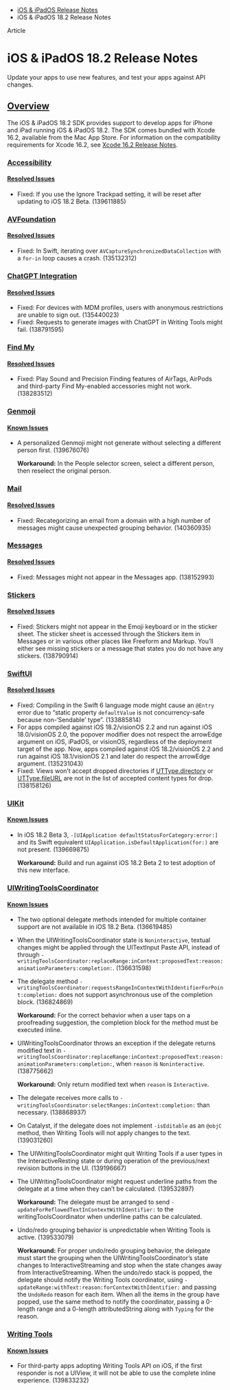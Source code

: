 - [iOS & iPadOS Release Notes](https://developer.apple.com/documentation/ios-ipados-release-notes)
- iOS & iPadOS 18.2 Release Notes

Article

# iOS & iPadOS 18.2 Release Notes

Update your apps to use new features, and test your apps against API changes.

## [Overview](https://developer.apple.com/documentation/ios-ipados-release-notes/ios-ipados-18_2-release-notes#Overview)

The iOS & iPadOS 18.2 SDK provides support to develop apps for iPhone and iPad running iOS & iPadOS 18.2. The SDK comes bundled with Xcode 16.2, available from the Mac App Store. For information on the compatibility requirements for Xcode 16.2, see [Xcode 16.2 Release Notes](https://developer.apple.com/documentation/Xcode-Release-Notes/xcode-16_2-release-notes).

### [Accessibility](https://developer.apple.com/documentation/ios-ipados-release-notes/ios-ipados-18_2-release-notes#Accessibility)

#### [Resolved Issues](https://developer.apple.com/documentation/ios-ipados-release-notes/ios-ipados-18_2-release-notes#Resolved-Issues)

- Fixed: If you use the Ignore Trackpad setting, it will be reset after updating to iOS 18.2 Beta. (139611885)

### [AVFoundation](https://developer.apple.com/documentation/ios-ipados-release-notes/ios-ipados-18_2-release-notes#AVFoundation)

#### [Resolved Issues](https://developer.apple.com/documentation/ios-ipados-release-notes/ios-ipados-18_2-release-notes#Resolved-Issues)

- Fixed: In Swift, iterating over `AVCaptureSynchronizedDataCollection` with a `for-in` loop causes a crash. (135132312)

### [ChatGPT Integration](https://developer.apple.com/documentation/ios-ipados-release-notes/ios-ipados-18_2-release-notes#ChatGPT-Integration)

#### [Resolved Issues](https://developer.apple.com/documentation/ios-ipados-release-notes/ios-ipados-18_2-release-notes#Resolved-Issues)

- Fixed: For devices with MDM profiles, users with anonymous restrictions are unable to sign out. (135440023)
- Fixed: Requests to generate images with ChatGPT in Writing Tools might fail. (138791595)

### [Find My](https://developer.apple.com/documentation/ios-ipados-release-notes/ios-ipados-18_2-release-notes#Find-My)

#### [Resolved Issues](https://developer.apple.com/documentation/ios-ipados-release-notes/ios-ipados-18_2-release-notes#Resolved-Issues)

- Fixed: Play Sound and Precision Finding features of AirTags, AirPods and third-party Find My-enabled accessories might not work. (138283512)

### [Genmoji](https://developer.apple.com/documentation/ios-ipados-release-notes/ios-ipados-18_2-release-notes#Genmoji)

#### [Known Issues](https://developer.apple.com/documentation/ios-ipados-release-notes/ios-ipados-18_2-release-notes#Known-Issues)

- A personalized Genmoji might not generate without selecting a different person first. (139676076)

  **Workaround:** In the People selector screen, select a different person, then reselect the original person.

### [Mail](https://developer.apple.com/documentation/ios-ipados-release-notes/ios-ipados-18_2-release-notes#Mail)

#### [Resolved Issues](https://developer.apple.com/documentation/ios-ipados-release-notes/ios-ipados-18_2-release-notes#Resolved-Issues)

- Fixed: Recategorizing an email from a domain with a high number of messages might cause unexpected grouping behavior. (140360935)

### [Messages](https://developer.apple.com/documentation/ios-ipados-release-notes/ios-ipados-18_2-release-notes#Messages)

#### [Resolved Issues](https://developer.apple.com/documentation/ios-ipados-release-notes/ios-ipados-18_2-release-notes#Resolved-Issues)

- Fixed: Messages might not appear in the Messages app. (138152993)

### [Stickers](https://developer.apple.com/documentation/ios-ipados-release-notes/ios-ipados-18_2-release-notes#Stickers)

#### [Resolved Issues](https://developer.apple.com/documentation/ios-ipados-release-notes/ios-ipados-18_2-release-notes#Resolved-Issues)

- Fixed: Stickers might not appear in the Emoji keyboard or in the sticker sheet. The sticker sheet is accessed through the Stickers item in Messages or in various other places like Freeform and Markup. You’ll either see missing stickers or a message that states you do not have any stickers. (138790914)

### [SwiftUI](https://developer.apple.com/documentation/ios-ipados-release-notes/ios-ipados-18_2-release-notes#SwiftUI)

#### [Resolved Issues](https://developer.apple.com/documentation/ios-ipados-release-notes/ios-ipados-18_2-release-notes#Resolved-Issues)

- Fixed: Compiling in the Swift 6 language mode might cause an `@Entry` error due to “static property `defaultValue` is not concurrency-safe because non-‘Sendable’ type”. (133885814)
- For apps compiled against iOS 18.2/visionOS 2.2 and run against iOS 18.0/visionOS 2.0, the popover modifier does not respect the arrowEdge argument on iOS, iPadOS, or visionOS, regardless of the deployment target of the app. Now, apps compiled against iOS 18.2/visionOS 2.2 and run against iOS 18.1/visionOS 2.1 and later do respect the arrowEdge argument. (135231043)
- Fixed: Views won’t accept dropped directories if [UTType.directory](https://developer.apple.com/documentation/uniformtypeidentifiers/uttype-swift.struct/directory) or [UTType.fileURL](https://developer.apple.com/documentation/uniformtypeidentifiers/uttype-swift.struct/fileurl) are not in the list of accepted content types for drop. (138158126)

### [UIKit](https://developer.apple.com/documentation/ios-ipados-release-notes/ios-ipados-18_2-release-notes#UIKit)

#### [Known Issues](https://developer.apple.com/documentation/ios-ipados-release-notes/ios-ipados-18_2-release-notes#Known-Issues)

- In iOS 18.2 Beta 3, `-[UIApplication defaultStatusForCategory:error:]` and its Swift equivalent `UIApplication.isDefaultApplication(for:)` are not present. (139669875)

  **Workaround:** Build and run against iOS 18.2 Beta 2 to test adoption of this new interface.

### [UIWritingToolsCoordinator](https://developer.apple.com/documentation/ios-ipados-release-notes/ios-ipados-18_2-release-notes#UIWritingToolsCoordinator)

#### [Known Issues](https://developer.apple.com/documentation/ios-ipados-release-notes/ios-ipados-18_2-release-notes#Known-Issues)

- The two optional delegate methods intended for multiple container support are not available in iOS 18.2 Beta. (136619485)
- When the UIWritingToolsCoordinator state is `Noninteractive`, textual changes might be applied through the UITextInput Paste API, instead of through `-writingToolsCoordinator:replaceRange:inContext:proposedText:reason:animationParameters:completion:`. (136631598)
- The delegate method `-writingToolsCoordinator:requestsRangeInContextWithIdentifierForPoint:completion:` does not support asynchronous use of the completion block. (136824869)

  **Workaround:** For the correct behavior when a user taps on a proofreading suggestion, the completion block for the method must be executed inline.
- UIWritingToolsCoordinator throws an exception if the delegate returns modified text in `-writingToolsCoordinator:replaceRange:inContext:proposedText:reason:animationParameters:completion:`, when `reason` is `Noninteractive`. (138775662)

  **Workaround:** Only return modified text when `reason` is `Interactive`.
- The delegate receives more calls to `-writingToolsCoordinator:selectRanges:inContext:completion:` than necessary. (138868937)
- On Catalyst, if the delegate does not implement `-isEditable` as an `@objC` method, then Writing Tools will not apply changes to the text. (139031260)
- The UIWritingToolsCoordinator might quit Writing Tools if a user types in the InteractiveResting state or during operation of the previous/next revision buttons in the UI. (139196667)
- The UIWritingToolsCoordinator might request underline paths from the delegate at a time when they can’t be calculated. (139532897)

  **Workaround:** The delegate must be arranged to send `-updateForReflowedTextInContextWithIdentifier:` to the writingToolsCoordinator when underline paths can be calculated.
- Undo/redo grouping behavior is unpredictable when Writing Tools is active. (139533079)

  **Workaround:** For proper undo/redo grouping behavior, the delegate must start the grouping when the UIWritingToolsCoordinator’s state changes to InteractiveStreaming and stop when the state changes away from InteractiveStreaming. When the undo/redo stack is popped, the delegate should notify the Writing Tools coordinator, using `-updateRange:withText:reason:forContextWithIdentifier:` and passing the `UndoRedo` reason for each item. When all the items in the group have popped, use the same method to notify the coordinator, passing a 0-length range and a 0-length attributedString along with `Typing` for the reason.

### [Writing Tools](https://developer.apple.com/documentation/ios-ipados-release-notes/ios-ipados-18_2-release-notes#Writing-Tools)

#### [Known Issues](https://developer.apple.com/documentation/ios-ipados-release-notes/ios-ipados-18_2-release-notes#Known-Issues)

- For third-party apps adopting Writing Tools API on iOS, if the first responder is not a UIView, it will not be able to use the complete inline experience. (139833232)
